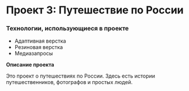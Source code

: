# Проект 3: Путешествие по России

### Технологии, использующиеся в проекте
* Адаптивная верстка
* Резиновая верстка
* Медиазапросы

**Описание проекта**

Это проект о путешествиях по России.
Здесь есть истории путешественников, фотографов и простых людей.

